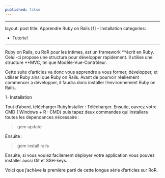 ```yaml
---
published: false
---
```


---
layout: post
title: Apprendre Ruby on Rails [1] - Installation
categories:
- Tutoriel
---

Ruby on Rails, ou RoR pour les intimes, est un framework **écrit en Ruby. Celui-ci propose une structure pour développer rapidement. Il utilise une structure **MVC, tel que Modèle-Vue-Contrôleur.

Cette suite d’articles va donc vous apprendre a vous former, développer, et utiliser Ruby ainsi que Ruby on Rails. Avant de pourvoir réellement commencer a développer, il faudra donc installer l’environnement Ruby on Rails.

1- Installation

Tout d’abord, télécharger RubyInstaller : Télécharger. Ensuite, ouvrez votre CMD ( Windows + R : CMD) puis tapez deux commandes qui installera toutes les dépendances nécessaire :

> gem update

Ensuite :

> gem install rails

Ensuite, si vous voulez facilement déployer votre application vous pouvez installer aussi Git et SSH-keys.

Voici que j’achève la première parti de cette longue série d’articles sur RoR.